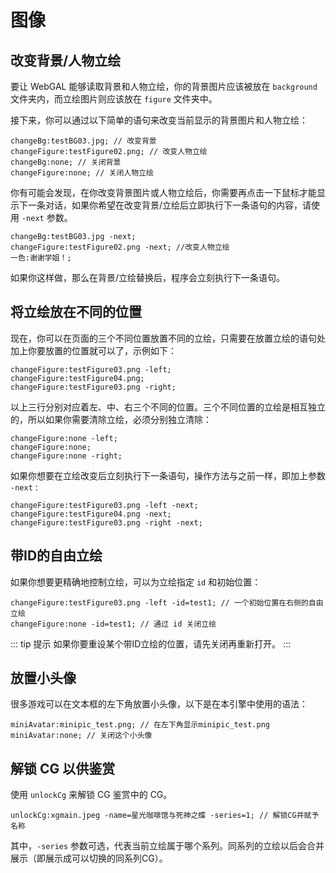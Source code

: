 # 图像

## 改变背景/人物立绘

要让 WebGAL 能够读取背景和人物立绘，你的背景图片应该被放在 `background` 文件夹内，而立绘图片则应该放在 `figure` 文件夹中。

接下来，你可以通过以下简单的语句来改变当前显示的背景图片和人物立绘：

```
changeBg:testBG03.jpg; // 改变背景
changeFigure:testFigure02.png; // 改变人物立绘
changeBg:none; // 关闭背景
changeFigure:none; // 关闭人物立绘
```

你有可能会发现，在你改变背景图片或人物立绘后，你需要再点击一下鼠标才能显示下一条对话，如果你希望在改变背景/立绘后立即执行下一条语句的内容，请使用 `-next` 参数。

```
changeBg:testBG03.jpg -next;
changeFigure:testFigure02.png -next; //改变人物立绘
一色:谢谢学姐！;
```

如果你这样做，那么在背景/立绘替换后，程序会立刻执行下一条语句。

## 将立绘放在不同的位置

现在，你可以在页面的三个不同位置放置不同的立绘，只需要在放置立绘的语句处加上你要放置的位置就可以了，示例如下：

```
changeFigure:testFigure03.png -left;
changeFigure:testFigure04.png;
changeFigure:testFigure03.png -right;
```

以上三行分别对应着左、中、右三个不同的位置。三个不同位置的立绘是相互独立的，所以如果你需要清除立绘，必须分别独立清除：

```
changeFigure:none -left;
changeFigure:none;
changeFigure:none -right;
```

如果你想要在立绘改变后立刻执行下一条语句，操作方法与之前一样，即加上参数 `-next` :

```
changeFigure:testFigure03.png -left -next;
changeFigure:testFigure04.png -next;
changeFigure:testFigure03.png -right -next;
```

## 带ID的自由立绘

如果你想要更精确地控制立绘，可以为立绘指定 `id` 和初始位置：

```
changeFigure:testFigure03.png -left -id=test1; // 一个初始位置在右侧的自由立绘
changeFigure:none -id=test1; // 通过 id 关闭立绘
```

::: tip 提示
如果你要重设某个带ID立绘的位置，请先关闭再重新打开。
:::

## 放置小头像

很多游戏可以在文本框的左下角放置小头像，以下是在本引擎中使用的语法：

```
miniAvatar:minipic_test.png; // 在左下角显示minipic_test.png
miniAvatar:none; // 关闭这个小头像
```

## 解锁 CG 以供鉴赏

使用 `unlockCg` 来解锁 CG 鉴赏中的 CG。

```
unlockCg:xgmain.jpeg -name=星光咖啡馆与死神之蝶 -series=1; // 解锁CG并赋予名称
```

其中，`-series` 参数可选，代表当前立绘属于哪个系列。同系列的立绘以后会合并展示（即展示成可以切换的同系列CG）。
